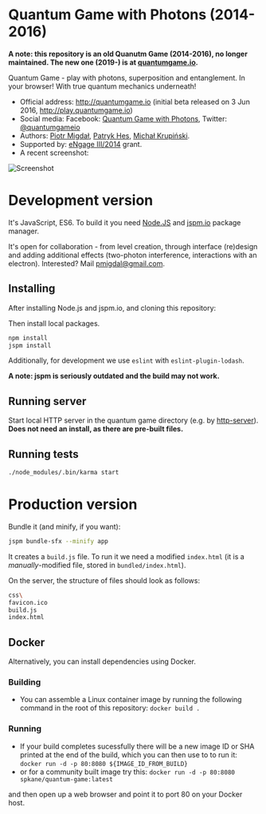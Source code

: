 Quantum Game with Photons (2014-2016)
============

**A note: this repository is an old Quanutm Game (2014-2016), no longer maintained. The new one (2019-) is at [quantumgame.io](http://quantumgame.io).**

Quantum Game - play with photons, superposition and entanglement. In your browser! With true quantum mechanics underneath!

* Official address: http://quantumgame.io (initial beta released on 3 Jun 2016, http://play.quantumgame.io)
* Social media: Facebook: [Quantum Game with Photons](https://www.facebook.com/quantumgameio), Twitter: [@quantumgameio](https://twitter.com/quantumgameio)
* Authors: [Piotr Migdał](http://p.migdal.pl), [Patryk Hes](https://github.com/pathes), [Michał Krupiński](http://www.fiztaszki.pl/user/3).
* Supported by: [eNgage III/2014](http://www.fnp.org.pl/laureaci-engage-iii-edycja/) grant.
* A recent screenshot:

![Screenshot](screenshot_qg_dev.png)


# Development version

It's JavaScript, ES6. To build it you need [Node.JS](https://nodejs.org/) and [jspm.io](http://jspm.io/) package manager.

It's open for collaboration - from level creation, through interface (re)design and adding additional effects (two-photon interference, interactions with an electron). Interested? Mail pmigdal@gmail.com.


## Installing

After installing Node.js and jspm.io, and cloning this repository:

Then install local packages.
```bash
npm install
jspm install
```

Additionally, for development we use `eslint` with `eslint-plugin-lodash`.

**A note: jspm is seriously outdated and the build may not work.** 

## Running server

Start local HTTP server in the quantum game directory (e.g. by [http-server](https://www.npmjs.com/package/http-server)).
**Does not need an install, as there are pre-built files.**

## Running tests

```bash
./node_modules/.bin/karma start
```

# Production version

Bundle it (and minify, if you want):

```bash
jspm bundle-sfx --minify app
```

It creates a `build.js` file. To run it we need a modified `index.html` (it is a *manually*-modified file, stored in `bundled/index.html`).

On the server, the structure of files should look as follows:

```bash
css\
favicon.ico
build.js
index.html
```

## Docker

Alternatively, you can install dependencies using Docker.

### Building

* You can assemble a Linux container image by running the following command in the root of this repository: `docker build .`

### Running

* If your build completes sucessfully there will be a new image ID or SHA printed at the end of the build, which you can then use to to run it: `docker run -d -p 80:8080 ${IMAGE_ID_FROM_BUILD}`
* or for a community built image try this: `docker run -d -p 80:8080 spkane/quantum-game:latest`

and then open up a web browser and point it to port 80 on your Docker host.
